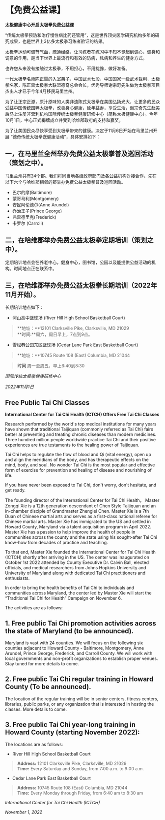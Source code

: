 # 【免费公益课】

**太极健康中心开启太极拳免费公益课**

“传统太极拳预防和治疗慢性病比药还管用”，这是世界顶尖医学研究机构多年的研究成果，也是世界上3亿多太极拳习练者验证的结果。

太极拳运动可调节气血，疏通经络，让习练者在练习中不知不觉起到调心，调身和调意的作用，是当下世界上最流行和有效的防病，祛病和养生的健身方式。

也许您从来没有接触过太极拳，不用担心，不用扰豫，做好准备。

一代太极拳名师陈正雷的入室弟子，中国武术七段，中国国家一级武术裁判，太极拳名家，陈正雷太极拳大联盟德奇总会会长，优秀导师谢宗奇先生做为太极拳项目杰出人才巳于今年4月移民马里兰州。

为了让正宗正源，原汁原味的人类非遗陈式太极拳在美国弘扬光大，让更多的民众受益中国传统国粹太极拳，改善身心健康，延年益寿，享受生活，谢宗奇先生赴美后马上注册非营利机构国际传统太极拳健康研修中心（简称太极健康中心）。今年10月1日，中心正式揭牌成立并受到哈维郡政府的支持和嘉奖。

为了让美国民众尽快享受到太极拳带来的健康。决定于11月6日开始在马里兰州开展 “德奇传统太极拳送健康活动”，具体安排如下：

## 一，在马里兰全州举办免费公益太极拳普及巡回活动（策划之中）。

马里兰州共有24个郡。我们将同当地各级政府部门及各公益机构对接合作，先在以下六个与哈维郡相邻的郡举办免费公益太极拳普及巡回活动。

- 巴尔的摩(Baltimore)
- 蒙哥马利(Montgomery)
- 安妮阿伦德尔(Anne Arundel)
- 乔治王子(Prince George)
- 弗雷德里克(Frederick)
- 卡罗尔 (Carroll)


## 二，在哈维郡举办免费公益太极拳定期培训（策划之中）。

定期培训地点会在养老中心，健身中心，图书馆，公园以及能提供公益活动的机构。时间地点正在联系中。

## 三，在哈维郡举办免费公益太极拳长期培训（2022年11月开始）。

长期培训地点如下：

- 河山高中篮球场 (River Hill High School Basketball Court)

> **地址：**12101 Clarksville Pike, Clarksville, MD 21029  
> **时间:**周六，周日早上，7点到9点。

- 雪松巷公园东区篮球场 (Cedar Lane Park East Basketball Court)

> **地址：**10745 Route 108 (East) Columbia, MD 21044

> **时间** 周一至周五，早上6:40到8:30


*国际传统太极拳健康研修中心*

*2022年11月1日*

## Free Public Tai Chi Classes

**International Center for Tai Chi Health (ICTCH) Offers Free Tai Chi Classes** 

Research performed by the world's top medical institutions for many years have shown that traditional Taijiquan (commonly referred as Tai Chi) fairs better at preventing and treating chronic diseases than modern medicines. Three hundred million people worldwide practice Tai Chi and their positive experiences are true testaments to the healing power of Taijiquan.

Tai Chi helps to regulate the flow of blood and Qi (vital energy), open up and align the meridians of the body, and has therapeutic effects on the mind, body, and soul.  No wonder Tai Chi is the most popular and effective form of exercise for prevention and healing of disease and nourishing of life.

If you have never been exposed to Tai Chi, don't worry, don't hesitate, and get ready.

The founding director of the International Center for Tai Chi Health， Master Zongqi Xie is a 12th generation descendant of Chen Style Taijiquan and an in-chamber disciple of Grandmaster Zhenglei Chen. Master Xie is a 7th Duan of Chinese martial arts and serves as a first-class national referee for Chinese martial arts. Master Xie has immigrated to the US and settled in Howard County, Maryland via a talent acquisition program in April 2022. Master Xie has a passion to help improve the health of people in communities across the county and the state using his sought-after Tai Chi know-how from decades of practice and teaching. 

To that end, Master Xie founded the International Center for Tai Chi Health (ICTCH) shortly after arriving in the US. The center was inaugurated on October 1st 2022 attended by County Executive Dr. Calvin Ball, elected officials, and medical researchers from Johns Hopkins University and University of Maryland along with dedicated Tai Chi practitioners and enthusiasts.

In order to bring the health benefits of Tai Chi to individuals and communities across Maryland, the center led by Master Xie will start the “Traditional Tai Chi for Health” Campaign on November 6. 

The activities are as follows:

## 1. Free public Tai Chi promotion activities across the state of Maryland (to be announced).

Maryland is vast with 24 counties. We will focus on the following six counties adjacent to Howard County - Baltimore, Montgomery, Anne Arundel, Prince George, Frederick, and Carroll County. We will work with local governments and non-profit organizations to establish proper venues. Stay tuned for more details to come.

## 2. Free public Tai Chi regular training in Howard County (To be announced).

The location of the regular training will be in senior centers, fitness centers, libraries, public parks, or any organization that is interested in hosting the classes. More details to come.

## 3. Free public Tai Chi year-long training in Howard County (starting November 2022):

The locations are as follows:

- River Hill High School Basketball Court

> **Address:** 12101 Clarksville Pike, Clarksville, MD 21029  
> **Time:** Every Saturday and Sunday, from 7:00 a.m. to 9:00 a.m.

- Cedar Lane Park East Basketball Court

> **Address:** 10745 Route 108 (East) Columbia, MD 21044    
> **Time:** Every Monday through Friday, from 6:40 am to 8:30 am


*International Center for Tai Chi Health (ICTCH)*

*November 1, 2022*
